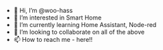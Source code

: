 - 👋 Hi, I’m @woo-hass
- 👀 I’m interested in Smart Home
- 🌱 I’m currently learning Home Assistant, Node-red
- 💞️ I’m looking to collaborate on all of the above
- 📫 How to reach me - here!!

<!---
woo-hass/woo-hass is a ✨ special ✨ repository because its `README.md` (this file) appears on your GitHub profile.
You can click the Preview link to take a look at your changes.
--->
